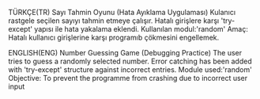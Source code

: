 TÜRKÇE(TR)
Sayı Tahmin Oyunu (Hata Ayıklama Uygulaması)
Kulanıcı rastgele seçilen sayıyı tahmin etmeye çalışır.
Hatalı girişlere karşı 'try-except' yapısı ile hata yakalama eklendi.
Kullanılan modul:'random'
Amaç: Hatalı kullanıcı girişlerine karşı programıb çökmesini engellemek.

ENGLISH(ENG)
Number Guessing Game (Debugging Practice)
The user tries to guess a randomly selected number.
Error catching has been added with 'try-except' structure against incorrect entries.
Module used:'random'
Objective: To prevent the programme from crashing due to incorrect user input
